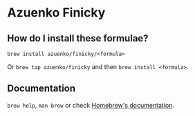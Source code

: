 # Azuenko Finicky

## How do I install these formulae?

`brew install azuenko/finicky/<formula>`

Or `brew tap azuenko/finicky` and then `brew install <formula>`.

## Documentation

`brew help`, `man brew` or check [Homebrew's documentation](https://docs.brew.sh).
